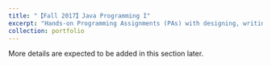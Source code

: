 ```yaml
---
title: "【Fall 2017】Java Programming I"
excerpt: "Hands-on Programming Assignments (PAs) with designing, writing, hand-tracing, compiling or interpreting, executing, testing, and debugging Java programs.  <br/><img src='/images/17_cse8a.jpg'>"
collection: portfolio
---
```



More details are expected to be added in this section later.
